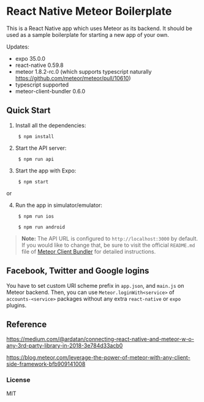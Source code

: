# React Native Meteor Boilerplate

This is a React Native app which uses Meteor as its backend. It should be used as a sample boilerplate for starting a new app of your own.

Updates:

- expo 35.0.0
- react-native 0.59.8
- meteor 1.8.2-rc.0 (which supports typescript naturally <https://github.com/meteor/meteor/pull/10610>)
- typescript supported
- meteor-client-bundler 0.6.0

## Quick Start

1. Install all the dependencies:

		$ npm install

2. Start the API server:

		$ npm run api

3. Start the app with Expo:

		$ npm start

or

4. Run the app in simulator/emulator:

		$ npm run ios

		$ npm run android

> **Note:** The API URL is configured to `http://localhost:3000` by default. If you would like to change that, be sure to visit the official `README.md` file of [Meteor Client Bundler](https://github.com/Urigo/meteor-client-bundler) for detailed instructions.

## Facebook, Twitter and Google logins

You have to set custom URI scheme prefix in `app.json`, and `main.js` on Meteor backend. Then, you can use `Meteor.loginWith<service>` of `accounts-<service>` packages without any extra `react-native` or `expo` plugins.

## Reference

<https://medium.com/@ardatan/connecting-react-native-and-meteor-w-o-any-3rd-party-library-in-2018-3e784d33acb0>

<https://blog.meteor.com/leverage-the-power-of-meteor-with-any-client-side-framework-bfb909141008>

### License

MIT
